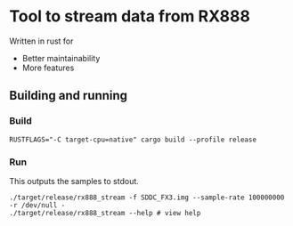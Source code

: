# Tool to stream data from RX888

Written in rust for
* Better maintainability
* More features

## Building and running
### Build
```
RUSTFLAGS="-C target-cpu=native" cargo build --profile release
```
### Run
This outputs the samples to stdout. 
```
./target/release/rx888_stream -f SDDC_FX3.img --sample-rate 100000000 -r /dev/null -
./target/release/rx888_stream --help # view help
```

